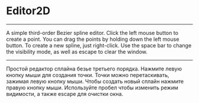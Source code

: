 # Editor2D
----------------------------------------------------------------
A simple third-order Bezier spline editor. 
Click the left mouse button to create a point. 
You can drag the points by holding down the left mouse button. 
To create a new spline, just right-click. 
Use the space bar to change the visibility mode, 
as well as escape to clear the window.

----------------------------------------------------------------
Простой редактор сплайна безье третьего порядка. 
Нажмите левую кнопку мыши для создания точки. 
Точки можно перетаскивать, зажимая левую кнопку мыши. 
Чтобы создать новый сплайн нажмите правую кнопку мыши. 
Используйте пробел чтобы изменить режим видимости, а также escape для очистки окна.
